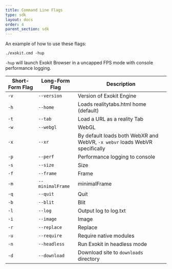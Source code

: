 ```yaml
---
title: Command Line Flags
type: sdk
layout: docs
order: 4
parent_section: sdk
---
```



An example of how to use these flags:

`./exokit.cmd -hup`

`-hup` will launch Exokit Browser in a uncapped FPS mode with console performance logging.

|Short-Form Flag|Long-Form Flag|Description|
|-|-|-|
|`-v`|`--version`|Version of Exokit Engine|
|`-h`|`--home`|Loads realitytabs.html home (default)|
|`-t`|`--tab`|Load a URL as a reality Tab|
|`-w`|`--webgl`|WebGL|
|`-x`|`--xr`|By default loads both WebXR and WebVR, `-x webvr` loads WebVR specifically|
|`-p`|`--perf`|Performance logging to console|
|`-s`|`--size`|Size|
|`-f`|`--frame`|Frame|
|`-m`|`--minimalFrame`|minimalFrame|
|`-q`|`--quit`|Quit|
|`-b`|`--blit`|Blit|
|`-l`|`--log`|Output log to log.txt|
|`-i`|`--image`|Image|
|`-r`|`--replace`|Replace|
|`-u`|`--require`|Require native modules|
|`-n`|`--headless`|Run Exokit in headless mode|
|`-d`|`--download`|Download site to `downloads` directory|
